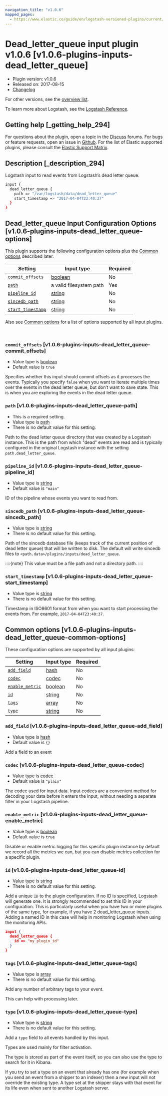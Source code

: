 ```yaml
---
navigation_title: "v1.0.6"
mapped_pages:
  - https://www.elastic.co/guide/en/logstash-versioned-plugins/current/v1.0.6-plugins-inputs-dead_letter_queue.html
---
```


# Dead_letter_queue input plugin v1.0.6 [v1.0.6-plugins-inputs-dead_letter_queue]


* Plugin version: v1.0.6
* Released on: 2017-08-15
* [Changelog](https://github.com/logstash-plugins/logstash-input-dead_letter_queue/blob/v1.0.6/CHANGELOG.md)

For other versions, see the [overview list](input-dead_letter_queue-index.md).

To learn more about Logstash, see the [Logstash Reference](logstash://reference/index.md).

## Getting help [_getting_help_294]

For questions about the plugin, open a topic in the [Discuss](http://discuss.elastic.co) forums. For bugs or feature requests, open an issue in [Github](https://github.com/logstash-plugins/logstash-input-dead_letter_queue). For the list of Elastic supported plugins, please consult the [Elastic Support Matrix](https://www.elastic.co/support/matrix#matrix_logstash_plugins).


## Description [_description_294]

Logstash input to read events from Logstash’s dead letter queue.

```sh
input {
  dead_letter_queue {
    path => "/var/logstash/data/dead_letter_queue"
    start_timestamp => "2017-04-04T23:40:37"
  }
}
```


## Dead_letter_queue Input Configuration Options [v1.0.6-plugins-inputs-dead_letter_queue-options]

This plugin supports the following configuration options plus the [Common options](v1-0-6-plugins-inputs-dead_letter_queue.md#v1.0.6-plugins-inputs-dead_letter_queue-common-options) described later.

| Setting | Input type | Required |
| --- | --- | --- |
| [`commit_offsets`](v1-0-6-plugins-inputs-dead_letter_queue.md#v1.0.6-plugins-inputs-dead_letter_queue-commit_offsets) | [boolean](logstash://reference/configuration-file-structure.md#boolean) | No |
| [`path`](v1-0-6-plugins-inputs-dead_letter_queue.md#v1.0.6-plugins-inputs-dead_letter_queue-path) | a valid filesystem path | Yes |
| [`pipeline_id`](v1-0-6-plugins-inputs-dead_letter_queue.md#v1.0.6-plugins-inputs-dead_letter_queue-pipeline_id) | [string](logstash://reference/configuration-file-structure.md#string) | No |
| [`sincedb_path`](v1-0-6-plugins-inputs-dead_letter_queue.md#v1.0.6-plugins-inputs-dead_letter_queue-sincedb_path) | [string](logstash://reference/configuration-file-structure.md#string) | No |
| [`start_timestamp`](v1-0-6-plugins-inputs-dead_letter_queue.md#v1.0.6-plugins-inputs-dead_letter_queue-start_timestamp) | [string](logstash://reference/configuration-file-structure.md#string) | No |

Also see [Common options](v1-0-6-plugins-inputs-dead_letter_queue.md#v1.0.6-plugins-inputs-dead_letter_queue-common-options) for a list of options supported by all input plugins.

 

### `commit_offsets` [v1.0.6-plugins-inputs-dead_letter_queue-commit_offsets]

* Value type is [boolean](logstash://reference/configuration-file-structure.md#boolean)
* Default value is `true`

Specifies whether this input should commit offsets as it processes the events. Typically you specify `false` when you want to iterate multiple times over the events in the dead letter queue, but don’t want to save state. This is when you are exploring the events in the dead letter queue.


### `path` [v1.0.6-plugins-inputs-dead_letter_queue-path]

* This is a required setting.
* Value type is [path](logstash://reference/configuration-file-structure.md#path)
* There is no default value for this setting.

Path to the dead letter queue directory that was created by a Logstash instance. This is the path from which "dead" events are read and is typically configured in the original Logstash instance with the setting `path.dead_letter_queue`.


### `pipeline_id` [v1.0.6-plugins-inputs-dead_letter_queue-pipeline_id]

* Value type is [string](logstash://reference/configuration-file-structure.md#string)
* Default value is `"main"`

ID of the pipeline whose events you want to read from.


### `sincedb_path` [v1.0.6-plugins-inputs-dead_letter_queue-sincedb_path]

* Value type is [string](logstash://reference/configuration-file-structure.md#string)
* There is no default value for this setting.

Path of the sincedb database file (keeps track of the current position of dead letter queue) that will be written to disk. The default will write sincedb files to `<path.data>/plugins/inputs/dead_letter_queue`.

::::{note}
This value must be a file path and not a directory path.
::::



### `start_timestamp` [v1.0.6-plugins-inputs-dead_letter_queue-start_timestamp]

* Value type is [string](logstash://reference/configuration-file-structure.md#string)
* There is no default value for this setting.

Timestamp in ISO8601 format from when you want to start processing the events from. For example, `2017-04-04T23:40:37`.



## Common options [v1.0.6-plugins-inputs-dead_letter_queue-common-options]

These configuration options are supported by all input plugins:

| Setting | Input type | Required |
| --- | --- | --- |
| [`add_field`](v1-0-6-plugins-inputs-dead_letter_queue.md#v1.0.6-plugins-inputs-dead_letter_queue-add_field) | [hash](logstash://reference/configuration-file-structure.md#hash) | No |
| [`codec`](v1-0-6-plugins-inputs-dead_letter_queue.md#v1.0.6-plugins-inputs-dead_letter_queue-codec) | [codec](logstash://reference/configuration-file-structure.md#codec) | No |
| [`enable_metric`](v1-0-6-plugins-inputs-dead_letter_queue.md#v1.0.6-plugins-inputs-dead_letter_queue-enable_metric) | [boolean](logstash://reference/configuration-file-structure.md#boolean) | No |
| [`id`](v1-0-6-plugins-inputs-dead_letter_queue.md#v1.0.6-plugins-inputs-dead_letter_queue-id) | [string](logstash://reference/configuration-file-structure.md#string) | No |
| [`tags`](v1-0-6-plugins-inputs-dead_letter_queue.md#v1.0.6-plugins-inputs-dead_letter_queue-tags) | [array](logstash://reference/configuration-file-structure.md#array) | No |
| [`type`](v1-0-6-plugins-inputs-dead_letter_queue.md#v1.0.6-plugins-inputs-dead_letter_queue-type) | [string](logstash://reference/configuration-file-structure.md#string) | No |

### `add_field` [v1.0.6-plugins-inputs-dead_letter_queue-add_field]

* Value type is [hash](logstash://reference/configuration-file-structure.md#hash)
* Default value is `{}`

Add a field to an event


### `codec` [v1.0.6-plugins-inputs-dead_letter_queue-codec]

* Value type is [codec](logstash://reference/configuration-file-structure.md#codec)
* Default value is `"plain"`

The codec used for input data. Input codecs are a convenient method for decoding your data before it enters the input, without needing a separate filter in your Logstash pipeline.


### `enable_metric` [v1.0.6-plugins-inputs-dead_letter_queue-enable_metric]

* Value type is [boolean](logstash://reference/configuration-file-structure.md#boolean)
* Default value is `true`

Disable or enable metric logging for this specific plugin instance by default we record all the metrics we can, but you can disable metrics collection for a specific plugin.


### `id` [v1.0.6-plugins-inputs-dead_letter_queue-id]

* Value type is [string](logstash://reference/configuration-file-structure.md#string)
* There is no default value for this setting.

Add a unique `ID` to the plugin configuration. If no ID is specified, Logstash will generate one. It is strongly recommended to set this ID in your configuration. This is particularly useful when you have two or more plugins of the same type, for example, if you have 2 dead_letter_queue inputs. Adding a named ID in this case will help in monitoring Logstash when using the monitoring APIs.

```json
input {
  dead_letter_queue {
    id => "my_plugin_id"
  }
}
```


### `tags` [v1.0.6-plugins-inputs-dead_letter_queue-tags]

* Value type is [array](logstash://reference/configuration-file-structure.md#array)
* There is no default value for this setting.

Add any number of arbitrary tags to your event.

This can help with processing later.


### `type` [v1.0.6-plugins-inputs-dead_letter_queue-type]

* Value type is [string](logstash://reference/configuration-file-structure.md#string)
* There is no default value for this setting.

Add a `type` field to all events handled by this input.

Types are used mainly for filter activation.

The type is stored as part of the event itself, so you can also use the type to search for it in Kibana.

If you try to set a type on an event that already has one (for example when you send an event from a shipper to an indexer) then a new input will not override the existing type. A type set at the shipper stays with that event for its life even when sent to another Logstash server.



